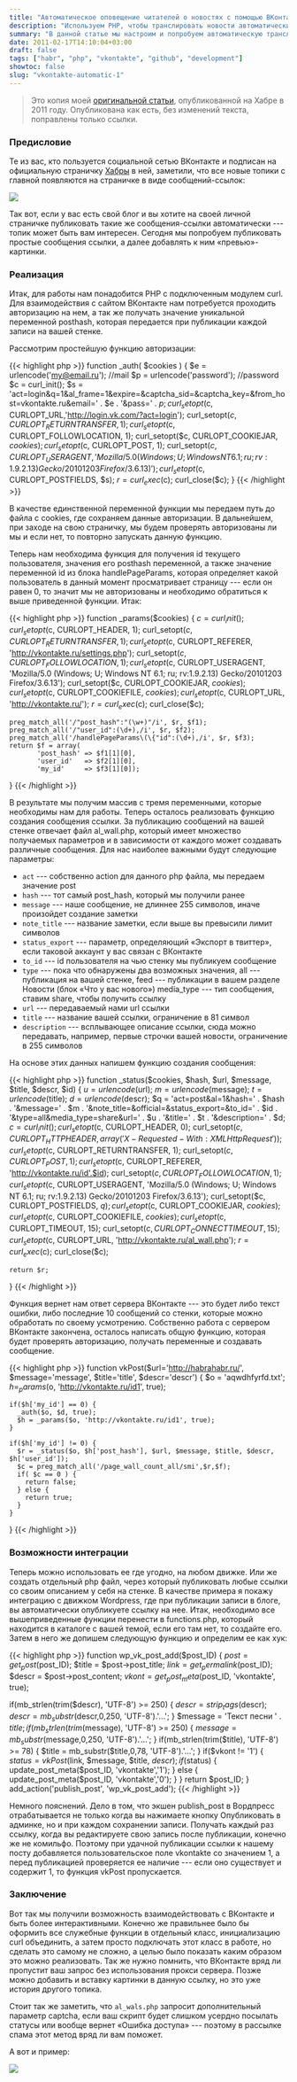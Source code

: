 ```yaml
---
title: "Автоматическое оповещение читателей о новостях с помощью ВКонтакте"
description: "Используем PHP, чтобы транслировать новости автоматически в группу ВКонтакте"
summary: "В данной статье мы настроим и попробуем автоматическую трансляцию новостей в ВКонтакте. Для этого будем использовать PHP и CURL, а так же открытые методы ВКонтакте."
date: 2011-02-17T14:10:04+03:00
draft: false
tags: ["habr", "php", "vkontakte", "github", "development"]
showtoc: false
slug: "vkontakte-automatic-1"
---
```


>Это копия моей [оригинальной статьи](https://habr.com/ru/post/113968/), опубликованной на Хабре в 2011 году. Опубликована как есть, без изменений текста, поправлены только ссылки.

### Предисловие

Те из вас, кто пользуется социальной сетью ВКонтакте и подписан на официальную страничку [Хабры](http://vkontakte.ru/habr "Хабр") в ней, заметили, что все новые топики с главной появляются на страничке в виде сообщений-ссылок:

![](/img/posts/vk_integration_0.png)

Так вот, если у вас есть свой блог и вы хотите на своей личной страничке публиковать такие же сообщения-ссылки автоматически --- топик может быть вам интересен. Сегодня мы попробуем публиковать простые сообщения ссылки, а далее добавлять к ним «превью»-картинки.

### Реализация

Итак, для работы нам понадобится PHP с подключенным модулем curl. Для взаимодействия с сайтом ВКонтакте нам потребуется проходить авторизацию на нем, а так же получать значение уникальной переменной posthash, которая передается при публикации каждой записи на вашей стенке.

Рассмотрим простейшую функцию авторизации:

{{< highlight php >}}
function _auth( $cookies ) {
    $e = urlencode('my@email.ru'); //mail
    $p = urlencode('password');    //password
    $c = curl_init();
    $s = 'act=login&q=1&al_frame=1&expire=&captcha_sid=&captcha_key=&from_host=vkontakte.ru&email=' . $e . '&pass=' . $p;
    curl_setopt($c, CURLOPT_URL,'http://login.vk.com/?act=login');
    curl_setopt($c, CURLOPT_RETURNTRANSFER, 1);
    curl_setopt($c, CURLOPT_FOLLOWLOCATION, 1);
    curl_setopt($c, CURLOPT_COOKIEJAR, $cookies);
    curl_setopt($c, CURLOPT_POST, 1);
    curl_setopt($c, CURLOPT_USERAGENT, 'Mozilla/5.0 (Windows; U; Windows NT 6.1; ru; rv:1.9.2.13) Gecko/20101203 Firefox/3.6.13)');
    curl_setopt($c, CURLOPT_POSTFIELDS, $s);
    $r = curl_exec($c);
    curl_close($c);
  }
{{< /highlight >}}

В качестве единственной переменной функции мы передаем путь до файла с cookies, где сохраняем данные авторизации. В дальнейшем, при заходе на свою страничку, мы будем проверять авторизованы ли мы и если нет, то повторно запускать данную функцию.

Теперь нам необходима функция для получения id текущего пользователя, значения его posthash переменной, а также значение переменной id из блока handlePageParams, которая определяет какой пользователь в данный момент просматривает страницу --- если он равен 0, то значит мы не авторизованы и необходимо обратиться к выше приведенной функции. Итак:

{{< highlight php >}}
function _params($cookies) {
    $c = curl_init();
    curl_setopt($c, CURLOPT_HEADER, 1);
    curl_setopt($c, CURLOPT_RETURNTRANSFER, 1);
    curl_setopt($c, CURLOPT_REFERER, 'http://vkontakte.ru/settings.php');
    curl_setopt($c, CURLOPT_FOLLOWLOCATION, 1);
    curl_setopt($c, CURLOPT_USERAGENT, 'Mozilla/5.0 (Windows; U; Windows NT 6.1; ru; rv:1.9.2.13) Gecko/20101203 Firefox/3.6.13');
    curl_setopt($c, CURLOPT_COOKIEJAR, $cookies);
    curl_setopt($c, CURLOPT_COOKIEFILE, $cookies);
    curl_setopt($c, CURLOPT_URL, 'http://vkontakte.ru/');
    $r = curl_exec($c);
    curl_close($c);

    preg_match_all('/"post_hash":"(\w+)"/i', $r, $f1);
    preg_match_all('/"user_id":(\d+),/i', $r, $f2);
    preg_match_all('/handlePageParams\(\{"id":(\d+),/i', $r, $f3);
    return $f = array(
           'post_hash' => $f1[1][0],
           'user_id'   => $f2[1][0],
           'my_id'     => $f3[1][0]);
  }
{{< /highlight >}}

В результате мы получим массив с тремя переменными, которые необходимы нам для работы. Теперь осталось реализовать функцию создания сообщения ссылки. За публикацию сообщений на вашей стенке отвечает файл al_wall.php, который имеет множество получаемых параметров и в зависимости от каждого может создавать различные сообщения. Для нас наиболее важными будут следующие параметры:

-   `act` --- собственно action для данного php файла, мы передаем значение post
-   `hash` --- тот самый post_hash, который мы получили ранее
-   `message` --- наше сообщение, не длиннее 255 символов, иначе произойдет создание заметки
-   `note_title` --- название заметки, если выше вы превысили лимит символов
-   `status_export` --- параметр, определяющий «Экспорт в твиттер», если таковой аккаунт у вас связан с ВКонтакте
-   `to_id` --- id пользователя на чью стенку мы публикуем сообщение
-   `type` --- пока что обнаружены два возможных значения, all --- публикация на вашей стенке, feed --- публикации в вашем разделе Новости (блок «Что у вас нового») media_type --- тип сообщения, ставим share, чтобы получить ссылку
-   `url` --- передаваемый нами url ссылки
-   `title` --- название вашей ссылки, ограничение в 81 символ
-   `description` --- всплывающее описание ссылки, сюда можно передавать, например, первые строчки вашей новости, ограничение в 255 символов

На основе этих данных напишем функцию создания сообщения:

{{< highlight php >}}
function _status($cookies, $hash, $url, $message, $title, $descr, $id) {
    $u = urlencode($url);
    $m = urlencode($message);
    $t = urlencode($title);
    $d = urlencode($descr);
    $q = 'act=post&al=1&hash=' . $hash . '&message=' . $m . '&note_title=&official=&status_export=&to_id=' . $id . '&type=all&media_type=share&url=' . $u . '&title=' . $t . '&description=' . $d;
    $c = curl_init();
    curl_setopt($c, CURLOPT_HEADER, 0);
    curl_setopt($c, CURLOPT_HTTPHEADER, array('X-Requested-With: XMLHttpRequest'));
    curl_setopt($c, CURLOPT_RETURNTRANSFER, 1);
    curl_setopt($c, CURLOPT_POST, 1);
    curl_setopt($c, CURLOPT_REFERER, 'http://vkontakte.ru/id'.$id);
    curl_setopt($c, CURLOPT_FOLLOWLOCATION, 1);
    curl_setopt($c, CURLOPT_USERAGENT, 'Mozilla/5.0 (Windows; U; Windows NT 6.1; ru; rv:1.9.2.13) Gecko/20101203 Firefox/3.6.13');
    curl_setopt($c, CURLOPT_POSTFIELDS, $q);
    curl_setopt($c, CURLOPT_COOKIEJAR,  $cookies);
    curl_setopt($c, CURLOPT_COOKIEFILE, $cookies);
    curl_setopt($c, CURLOPT_TIMEOUT, 15);
    curl_setopt($c, CURLOPT_CONNECTTIMEOUT, 15);
    curl_setopt($c, CURLOPT_URL, 'http://vkontakte.ru/al_wall.php');
    $r = curl_exec($c);
    curl_close($c);

    return $r;
}
{{< /highlight >}}

Функция вернет нам ответ сервера ВКонтакте --- это будет либо текст ошибки, либо последние 10 сообщений со стенки, которые можно обработать по своему усмотрению. Собственно работа с сервером ВКонтакте закончена, осталось написать общую функцию, которая будет проверять авторизацию, получать переменные и создавать сообщение.

{{< highlight php >}}
function vkPost($url='http://habrahabr.ru/', $message='message', $title='title', $descr='descr')  {
    $o = 'aqwdhfyrfd.txt';
    $h = _params($o, 'http://vkontakte.ru/id1', true);

    if($h['my_id'] == 0) {
      _auth($o, $d, true);
      $h = _params($o, 'http://vkontakte.ru/id1', true);
    }

    if($h['my_id'] != 0) {
      $r = _status($o, $h['post_hash'], $url, $message, $title, $descr, $h['user_id']);
      $c = preg_match_all('/page_wall_count_all/smi',$r,$f);
      if( $c == 0 ) {
        return false;
      } else {
        return true;
      }
    }
}
{{< /highlight >}}


### Возможности интеграции

Теперь можно использовать ее где угодно, на любом движке. Или же создать отдельный php файл, через который публиковать любые ссылки со своим описанием у себя на стенке. В качестве примера я покажу интеграцию с движком Wordpress, где при публикации записи в блоге, вы автоматически опубликуете ссылку на нее. Итак, необходимо все вышеприведенные функции перенести в functions.php, который находится в каталоге с вашей темой, если его там нет, то создайте его. Затем в него же допишем следующую функцию и определим ее как хук:

{{< highlight php >}}
function wp_vk_post_add($post_ID) {
        $post  = get_post($post_ID);
        $title = $post->post_title;
        $link  = get_permalink($post_ID);
        $descr = $post->post_content;
  $vkont = get_post_meta($post_ID, 'vkontakte', true);

  if(mb_strlen(trim($descr), 'UTF-8') >= 250) {
          $descr = strip_tags($descr);
    $descr = mb_substr($descr,0,250, 'UTF-8').'...';
  }
  $message = 'Текст песни ' . $title;
  if(mb_strlen(trim($message), 'UTF-8') >= 250) {
    $message = mb_substr($message,0,250, 'UTF-8').'...';
  }
  if(mb_strlen(trim($title), 'UTF-8') >= 78) {
    $title = mb_substr($title,0,78, 'UTF-8').'...';
  }
  if($vkont != '1') {
          $status = vkPost($link, $message, $title, $descr);
    if($status) {
      update_post_meta($post_ID, 'vkontakte','1');
    } else {
      update_post_meta($post_ID, 'vkontakte','0');
    }
  }
        return $post_ID;
}
add_action('publish_post', 'wp_vk_post_add');
{{< /highlight >}}

Немного пояснений. Дело в том, что экшен publish_post в Вордпресс отрабатывается не только когда вы нажимаете кнопку Опубликовать в админке, но и при каждом сохранении записи. Получать каждый раз ссылку, когда вы редактируете свою запись после публикации, конечно же не комильфо. Поэтому при удачной публикации ссылки к нашему посту добавляется пользовательское поле vkontakte со значением 1, а перед публикацией проверяется ее наличие --- если оно существует и содержит 1, то функция vkPost пропускается.

### Заключение

Вот так мы получили возможность взаимодействовать с ВКонтакте и быть более интерактивными. Конечно же правильнее было бы оформить все служебные функции в отдельный класс, инициализацию curl объединить, а затем просто подключать этот класс в работе, но сделать это самому не сложно, а целью было показать каким образом это можно реализовать. Так же нужно помнить, что ВКонтакте вряд ли пропустит ваш запрос без использования прокси сервера. Позже можно добавить и вставку картинки в данную ссылку, но это уже история другого топика.

Стоит так же заметить, что `al_wals.php` запросит дополнительный параметр captcha, если ваш скрипт будет слишком усердно посылать статусы или вообще вернет «Ошибка доступа» --- поэтому в рассылке спама этот метод вряд ли вам поможет.

А вот и пример:

![](/img/posts/vk_integration_1.png)